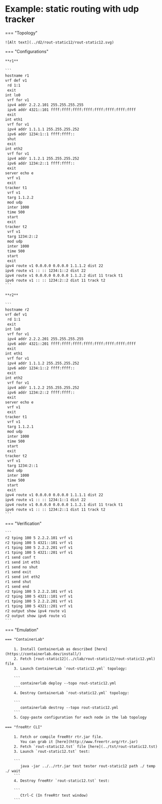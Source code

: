 # Example: static routing with udp tracker

=== "Topology"

    ![Alt text](../d2/rout-static12/rout-static12.svg)

=== "Configurations"

    **r1**

    ```
    hostname r1
    vrf def v1
     rd 1:1
     exit
    int lo0
     vrf for v1
     ipv4 addr 2.2.2.101 255.255.255.255
     ipv6 addr 4321::101 ffff:ffff:ffff:ffff:ffff:ffff:ffff:ffff
     exit
    int eth1
     vrf for v1
     ipv4 addr 1.1.1.1 255.255.255.252
     ipv6 addr 1234:1::1 ffff:ffff::
     shut
     exit
    int eth2
     vrf for v1
     ipv4 addr 1.1.2.1 255.255.255.252
     ipv6 addr 1234:2::1 ffff:ffff::
     exit
    server echo e
     vrf v1
     exit
    tracker t1
     vrf v1
     targ 1.1.2.2
     mod udp
     inter 1000
     time 500
     start
     exit
    tracker t2
     vrf v1
     targ 1234:2::2
     mod udp
     inter 1000
     time 500
     start
     exit
    ipv4 route v1 0.0.0.0 0.0.0.0 1.1.1.2 dist 22
    ipv6 route v1 :: :: 1234:1::2 dist 22
    ipv4 route v1 0.0.0.0 0.0.0.0 1.1.2.2 dist 11 track t1
    ipv6 route v1 :: :: 1234:2::2 dist 11 track t2
    ```

    **r2**

    ```
    hostname r2
    vrf def v1
     rd 1:1
     exit
    int lo0
     vrf for v1
     ipv4 addr 2.2.2.201 255.255.255.255
     ipv6 addr 4321::201 ffff:ffff:ffff:ffff:ffff:ffff:ffff:ffff
     exit
    int eth1
     vrf for v1
     ipv4 addr 1.1.1.2 255.255.255.252
     ipv6 addr 1234:1::2 ffff:ffff::
     exit
    int eth2
     vrf for v1
     ipv4 addr 1.1.2.2 255.255.255.252
     ipv6 addr 1234:2::2 ffff:ffff::
     exit
    server echo e
     vrf v1
     exit
    tracker t1
     vrf v1
     targ 1.1.2.1
     mod udp
     inter 1000
     time 500
     start
     exit
    tracker t2
     vrf v1
     targ 1234:2::1
     mod udp
     inter 1000
     time 500
     start
     exit
    ipv4 route v1 0.0.0.0 0.0.0.0 1.1.1.1 dist 22
    ipv6 route v1 :: :: 1234:1::1 dist 22
    ipv4 route v1 0.0.0.0 0.0.0.0 1.1.2.1 dist 11 track t1
    ipv6 route v1 :: :: 1234:2::1 dist 11 track t2
    ```

=== "Verification"

    ```
    r2 tping 100 5 2.2.2.101 vrf v1
    r2 tping 100 5 4321::101 vrf v1
    r1 tping 100 5 2.2.2.201 vrf v1
    r1 tping 100 5 4321::201 vrf v1
    r1 send conf t
    r1 send int eth1
    r1 send no shut
    r1 send exit
    r1 send int eth2
    r1 send shut
    r1 send end
    r2 tping 100 5 2.2.2.101 vrf v1
    r2 tping 100 5 4321::101 vrf v1
    r1 tping 100 5 2.2.2.201 vrf v1
    r1 tping 100 5 4321::201 vrf v1
    r2 output show ipv4 route v1
    r2 output show ipv6 route v1
    ```

=== "Emulation"

    === "ContainerLab"

        1. Install ContainerLab as described [here](https://containerlab.dev/install/)  
        2. Fetch [rout-static12](../clab/rout-static12/rout-static12.yml) file  
        3. Launch ContainerLab `rout-static12.yml` topology:  

        ```
           containerlab deploy --topo rout-static12.yml  
        ```
        4. Destroy ContainerLab `rout-static12.yml` topology:  

        ```
           containerlab destroy --topo rout-static12.yml  
        ```
        5. Copy-paste configuration for each node in the lab topology

    === "freeRtr CLI"

        1. Fetch or compile freeRtr rtr.jar file.  
           You can grab it [here](http://www.freertr.org/rtr.jar)  
        2. Fetch `rout-static12.tst` file [here](../tst/rout-static12.tst)  
        3. Launch `rout-static12.tst` test:  

        ```
           java -jar ../../rtr.jar test tester rout-static12 path ./ temp ./ wait
        ```
        4. Destroy freeRtr `rout-static12.tst` test:  

        ```
           Ctrl-C (In freeRtr test window)
        ```

